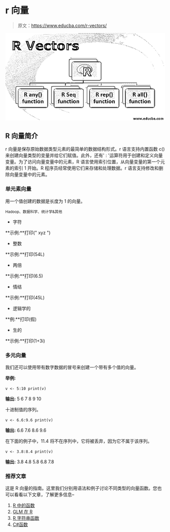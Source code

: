 # r 向量

> 原文：<https://www.educba.com/r-vectors/>

![R Vectors](img/635d2f7c0681480ec1e41d8f7e33969e.png)



## R 向量简介

r 向量是保存原始数据类型元素的最简单的数据结构形式。r 语言支持内置函数 c()来创建向量类型的变量并给它们赋值。此外，还有' : '运算符用于创建和定义向量变量。为了访问向量变量中的元素，R 语言使用索引位置，从向量变量的第一个元素的索引 1 开始。R 程序员经常使用它们来存储和处理数据。r 语言支持修改和删除向量变量中的元素。

### 单元素向量

用一个值创建的数据是长度为 1 的向量。

<small>Hadoop、数据科学、统计学&其他</small>

*   字符

**示例:**打印(" xyz ")

*   整数

**示例:**打印(54L)

*   两倍

**示例:**打印(6.5)

*   情结

**示例:**打印(45L)

*   逻辑学的

**例:**打印(假)

*   生的

**示例:**打印(1+3i)

### 多元向量

我们还可以使用带有数字数据的冒号来创建一个带有多个值的向量。

**举例:**

`v <- 5:10
print(v)`

**输出:** 5 6 7 8 9 10

十进制值的序列。

`v <- 6.6:9.6
print(v)`

**输出:** 6.6 7.6 8.6 9.6

在下面的例子中，11.4 将不在序列中，它将被丢弃，因为它不属于该序列。

`v <- 3.8:8.4
print(v)`

**输出:** 3.8 4.8 5.8 6.8 7.8

### 推荐文章

这是 R 向量的指南。这里我们分别用语法和例子讨论不同类型的向量函数。您也可以看看以下文章，了解更多信息–

1.  [R 中的函数](https://www.educba.com/functions-in-r/)
2.  [GLM 在 R](https://www.educba.com/glm-in-r/)
3.  [R 字符串函数](https://www.educba.com/r-string-functions/)
4.  [C#函数](https://www.educba.com/csharp-functions/)





